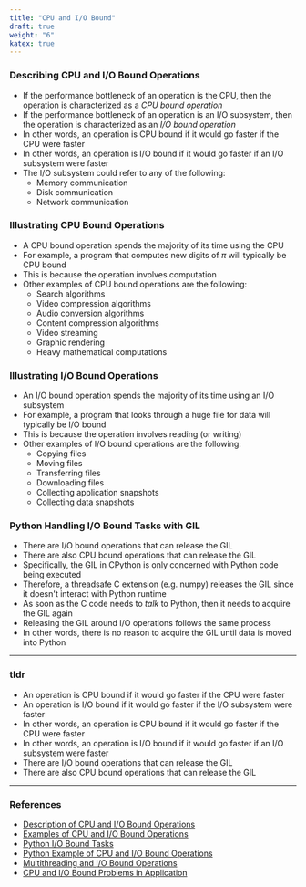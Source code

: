 ```yaml
---
title: "CPU and I/O Bound"
draft: true
weight: "6"
katex: true
---
```


### Describing CPU and I/O Bound Operations
- If the performance bottleneck of an operation is the CPU, then the operation is characterized as a *CPU bound operation*
- If the performance bottleneck of an operation is an I/O subsystem, then the operation is characterized as an *I/O bound operation*
- In other words, an operation is CPU bound if it would go faster if the CPU were faster
- In other words, an operation is I/O bound if it would go faster if an I/O subsystem were faster
- The I/O subsystem could refer to any of the following:
	- Memory communication
	- Disk communication
	- Network communication

### Illustrating CPU Bound Operations
- A CPU bound operation spends the majority of its time using the CPU
- For example, a program that computes new digits of $\pi$ will typically be CPU bound
- This is because the operation involves computation
- Other examples of CPU bound operations are the following:
	- Search algorithms
	- Video compression algorithms
	- Audio conversion algorithms
	- Content compression algorithms
	- Video streaming
	- Graphic rendering
	- Heavy mathematical computations

### Illustrating I/O Bound Operations
- An I/O bound operation spends the majority of its time using an I/O subsystem
- For example, a program that looks through a huge file for data will typically be I/O bound
- This is because the operation involves reading (or writing)
- Other examples of I/O bound operations are the following:
	- Copying files
	- Moving files
	- Transferring files
	- Downloading files
	- Collecting application snapshots
	- Collecting data snapshots

### Python Handling I/O Bound Tasks with GIL
- There are I/O bound operations that can release the GIL
- There are also CPU bound operations that can release the GIL
- Specifically, the GIL in CPython is only concerned with Python code being executed
- Therefore, a threadsafe C extension (e.g. numpy) releases the GIL since it doesn't interact with Python runtime
- As soon as the C code needs to *talk* to Python, then it needs to acquire the GIL again
- Releasing the GIL around I/O operations follows the same process
- In other words, there is no reason to acquire the GIL until data is moved into Python

---

### tldr
- An operation is CPU bound if it would go faster if the CPU were faster
- An operation is I/O bound if it would go faster if the I/O subsystem were faster
- In other words, an operation is CPU bound if it would go faster if the CPU were faster
- In other words, an operation is I/O bound if it would go faster if an I/O subsystem were faster
- There are I/O bound operations that can release the GIL
- There are also CPU bound operations that can release the GIL

---

### References
- [Description of CPU and I/O Bound Operations](https://stackoverflow.com/a/868577/12777044)
- [Examples of CPU and I/O Bound Operations](https://www.quora.com/What-are-some-examples-of-CPU-bound-and-non-CPU-bound-problems-What-would-be-the-best-programming-language-to-tackle-each-situation)
- [Python I/O Bound Tasks](https://stackoverflow.com/a/29270976/12777044)
- [Python Example of CPU and I/O Bound Operations](https://stackoverflow.com/questions/46045956/whats-the-difference-between-threadpool-vs-pool-in-python-multiprocessing-modul)
- [Multithreading and I/O Bound Operations](https://stackoverflow.com/a/902455/12777044)
- [CPU and I/O Bound Problems in Application](https://realpython.com/python-concurrency/#when-is-concurrency-useful)

